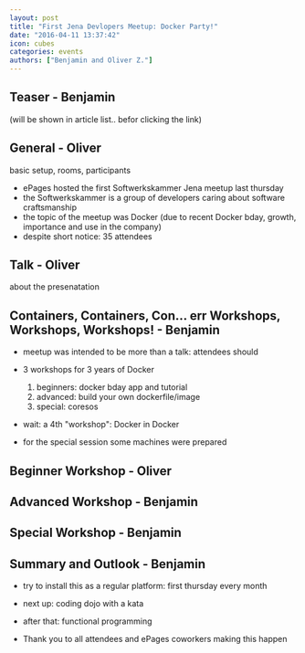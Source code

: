 ```yaml
---
layout: post
title: "First Jena Devlopers Meetup: Docker Party!"
date: "2016-04-11 13:37:42"
icon: cubes
categories: events
authors: ["Benjamin and Oliver Z."]
---
```


## Teaser - Benjamin

(will be shown in article list.. befor clicking the link) 

## General - Oliver

basic setup, rooms, participants

* ePages hosted the first Softwerkskammer Jena meetup last thursday
* the Softwerkskammer is a group of developers caring about software craftsmanship 
* the topic of the meetup was Docker (due to recent Docker bday, growth, importance and use in the company)
* despite short notice: 35 attendees


## Talk - Oliver

about the presenatation


## Containers, Containers, Con... err Workshops, Workshops, Workshops! - Benjamin

* meetup was intended to be more than a talk: attendees should 

* 3 workshops for 3 years of Docker

  1. beginners: docker bday app and tutorial
  2. advanced: build your own dockerfile/image
  3. special: coresos
  
* wait: a 4th "workshop": Docker in Docker
* for the special session some machines were prepared 

## Beginner Workshop - Oliver



## Advanced Workshop - Benjamin



## Special Workshop - Benjamin


## Summary and Outlook - Benjamin

* try to install this as a regular platform: first thursday every month
* next up: coding dojo with a kata
* after that: functional programming

* Thank you to all attendees and ePages coworkers making this happen
